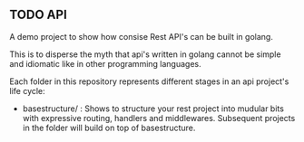 ## TODO API

A demo project to show how consise Rest API's can be built in golang.

This is to disperse the myth that api's written in golang cannot be simple and idiomatic like in other programming languages.

Each folder in this repository represents different stages in an api project's life cycle:
- basestructure/ : Shows to structure your rest project into mudular bits with expressive routing, handlers and middlewares. Subsequent projects in the folder will build on top of basestructure.
